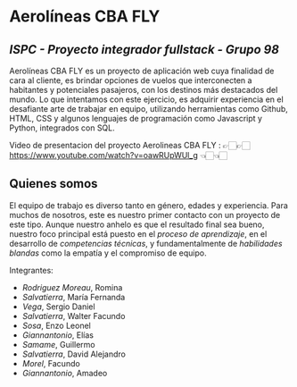 # Aerolíneas CBA FLY
## _ISPC - Proyecto integrador fullstack - Grupo 98_


Aerolíneas CBA FLY es un proyecto de aplicación web cuya finalidad de cara al cliente, es brindar opciones de vuelos que interconecten a habitantes y potenciales pasajeros, con los destinos más destacados del mundo. 
Lo que intentamos con este ejercicio, es adquirir experiencia en el desafiante arte de trabajar en equipo, utilizando herramientas como Github, HTML, CSS y algunos lenguajes de programación como Javascript y Python, integrados con SQL. 

Video de presentacion del proyecto Aerolineas CBA FLY : 👉🏻👉🏻  https://www.youtube.com/watch?v=oawRUpWUl_g 👈🏻👈🏻


## Quienes somos
El equipo de trabajo es diverso tanto en género, edades y experiencia. Para muchos de nosotros, este es nuestro primer contacto con un proyecto de este tipo. Aunque nuestro anhelo es que el resultado final sea bueno, nuestro foco principal está puesto en el _proceso de aprendizaje_, en el desarrollo de _competencias técnicas_, y fundamentalmente de _habilidades blandas_ como la empatía y el compromiso de equipo. 

Integrantes:

- _Rodriguez Moreau_, Romina
- _Salvatierra_, María Fernanda
- _Vega_, Sergio Daniel
- _Salvatierra_, Walter Facundo
- _Sosa_, Enzo Leonel
- _Giannantonio_, Elías
- _Samame_, Guillermo
- _Salvatierra_, David Alejandro
- _Morel_, Facundo
- _Giannantonio_, Amadeo
